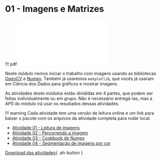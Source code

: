 # 01 - Imagens e Matrizes


!!! pdf
    ![](slides.pdf)
    

Neste módulo iremos iniciar o trabalho com imagens usando as bibliotecas [OpenCV](https://opencv.org) e [Numpy](https://numpy.org). Também já usaremos `matplotlib`, que vocês já usaram em Ciência dos Dados para gráficos e mostrar imagens.

As atividades deste módulos estão divididas em 4 partes, que podem ser feitas individualmente ou em grupo. Não é necessário entregá-las, mas a *APS* do módulo irá usar os resultados dessas atividades. 

!!! warning
    Cada atividade tem uma versão de leitura online e um link para baixar o pacote com os arquivos da atividade completa para rodar local. 

- [Atividade 01 - Leitura de imagens](atividade1/)
- [Atividade 02 - Percorrendo a imagem](atividade2/)
- [Atividade 03 - Cookbook de Numpy](atividade3/)
- [Atividade 04 - Segmentação de imagens por cor](atividade4/)

[Download das atividades](atividades-modulo01-aluno.zip){ .ah-button }



